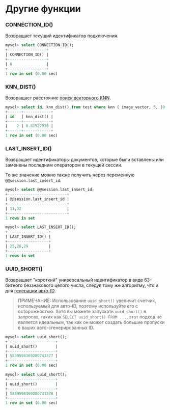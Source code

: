 # Другие функции

### CONNECTION_ID()

Возвращает текущий идентификатор подключения.

```sql
mysql> select CONNECTION_ID();
+-----------------+
| CONNECTION_ID() |
+-----------------+
| 6               |
+-----------------+
1 row in set (0.00 sec)
```

### KNN_DIST()

Возвращает расстояние [поиск векторного KNN](../Searching/KNN.md).

```sql
mysql> select id, knn_dist() from test where knn ( image_vector, 5, (0.286569,-0.031816,0.066684,0.032926) ) and match('white') and id < 10;
+------+------------+
| id   | knn_dist() |
+------+------------+
|    2 | 0.81527930 |
+------+------------+
1 row in set (0.00 sec)
```

### LAST_INSERT_ID()
Возвращает идентификаторы документов, которые были вставлены или заменены последним оператором в текущей сессии.

То же значение можно также получить через переменную `@@session.last_insert_id`.

```sql
mysql> select @@session.last_insert_id;
+--------------------------+
| @@session.last_insert_id |
+--------------------------+
| 11,32                    |
+--------------------------+
1 rows in set

mysql> select LAST_INSERT_ID();
+------------------+
| LAST_INSERT_ID() |
+------------------+
| 25,26,29         |
+------------------+
1 rows in set   
```

### UUID_SHORT()

Возвращает "короткий" универсальный идентификатор в виде 63-битного беззнакового целого числа, следуя тому же алгоритму, что и для [генерации авто-ID](../Data_creation_and_modification/Adding_documents_to_a_table/Adding_documents_to_a_real-time_table.md#Auto-ID).

> ПРИМЕЧАНИЕ: Использование `uuid_short()` увеличит счетчик, используемый для авто-ID, поэтому используйте его с осторожностью. Хотя вы можете запускать `uuid_short()` в запросах, таких как `SELECT uuid_short() FROM ...`, этот подход не является идеальным, так как он может создать большие пропуски в ваших авто-сгенерированных ID.

```sql
mysql> select uuid_short();
+---------------------+
| uuid_short()        |
+---------------------+
| 5839598169280741377 |
+---------------------+
1 row in set (0.00 sec)

mysql> select uuid_short();
+---------------------+
| uuid_short()        |
+---------------------+
| 5839598169280741378 |
+---------------------+
1 row in set (0.00 sec)
```

<!-- proofread -->
